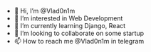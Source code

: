 - 👋 Hi, I’m @Vlad0n1m
- 👀 I’m interested in Web Development
- 🌱 I’m currently learning Django, React
- 💞️ I’m looking to collaborate on some startup
- 📫 How to reach me @Vlad0n1m in telegram

<!---
Vlad0n1m/Vlad0n1m is a ✨ special ✨ repository because its `README.md` (this file) appears on your GitHub profile.
You can click the Preview link to take a look at your changes.
--->
